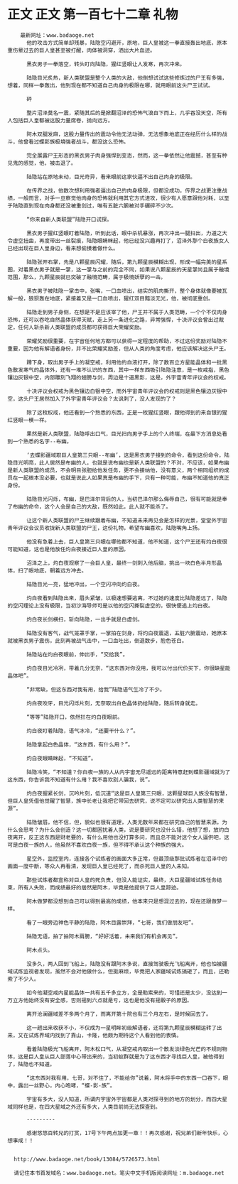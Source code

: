 # 正文 正文 第一百七十二章 礼物
        最新网址：www.badaoge.net
          他的攻击方式简单却残暴，陆隐空闪避开，原地，巨人皇被这一拳直接轰出地底，原本重伤晕过去的巨人皇甚至被打醒，肉体被洞穿，洒出大片血迹。
      
          黑衣男子一拳落空，转头盯向陆隐，猩红竖眼让人发寒，再次冲来。
      
          陆隐目光炙热，新人类联盟是整个人类的大敌，他倒想试试这些修炼过的尸王有多强，想着，同样一拳轰出，他到现在都不知道自己肉身的极限在哪，就用眼前这头尸王试试。
      
          砰
      
          整片沼泽莫名一震，紧随其后的是掀翻沼泽的恐怖气浪自下而上，几乎吞没天空，所有人包括巨人皇都被这股力量席卷，抛向远方。
      
          阿木双腿发麻，这股力量传出的震动令他无法动弹，无法想象地底正在经历什么样的战斗，他曾看过蝶影族极境强者战斗，都没这么恐怖。
      
          完全展露尸王形态的黑衣男子肉身强悍到变态，然而，这一拳依然让他震撼，甚至有种见鬼的感觉，他，被击退了。
      
          陆隐站在原地未动，目光奇异，看来眼前这家伙逼不出自己肉身的极限。
      
          在传界之战，他数次想利用强者逼出自己的肉身极限，但都没成功，传界之战更注重战绩，一般而言，对手一旦察觉他肉身的恐怖就利用其它方式进攻，很少有人愿意跟他对耗，以至于陆隐直到现在肉身都还没被重创过，唯有五脏六腑被对手碾碎不少次。
      
          “你来自新人类联盟”陆隐开口试探。
      
          黑衣男子猩红竖眼盯着陆隐，听到此话，眼中杀机暴涨，再次冲出一腿扫出，力道之大令虚空扭曲，再度带出一丝裂痕，陆隐眼睛眯起，他已经没兴趣再打了，沼泽外那个白夜族女人已经出现在巨人皇身边，看来想偷摸着做什么。
      
          陆隐张开右掌，先是八颗星辰闪耀，随后，第九颗星辰模糊出现，形成一幅完美的星系图，对着黑衣男子就是一掌，这一掌与之前的完全不同，如果说八颗星辰的天星掌尚且属于融境范围，那么，九颗星辰就已突破了融境范畴，属于极境妖孽的一击。
      
          黑衣男子被陆隐一掌击中，张嘴，一口血喷出，结实的肌肉撕开，整个身体就像要被瓦解一般，狼狈轰在地底，紧接着又是一口血喷出，猩红双目黯淡无光，他，被彻底重创。
      
          陆隐走到男子身侧，在想是不是应该宰了他，尸王并不属于人类范畴，一个个不仅肉身恐怖，还可以吞吃自然晶体获得天赋，走上另一条进化之路，异常强悍，十决评议会曾出过裁定，任何人斩杀新人类联盟的成员都可获得巨大荣耀奖励。
      
          荣耀奖励很重要，在宇宙任何地方都可以获得一定程度的帮助，不过这份奖励对陆隐不重要，因为他有解语者身份，并不比荣耀奖励差，但从人类的角度考虑，他应该解决这头尸王。
      
          蹲下身，取出男子手上的凝空戒，利用他的血液打开，除了数百立方星能晶体和一批黑色散发寒气的晶体外，还有一堆不认识的东西，其中一样东西吸引陆隐注意，是一枚戒指，黑色镶边灰银中空，内部雕刻飞翔的翅膀与剑，周边是十道黑影，这是，外宇宙青年评议会的权戒。
      
          十决评议会权戒为黑色镶边白银中空，而外宇宙青年评议会的权戒则是黑色镶边灰银中空，这头尸王居然加入了外宇宙青年评议会？太讽刺了，没人发现的了？
      
          除了这枚权戒，他还看到一个熟悉的东西，正是一枚猩红竖眼，跟他得到的来自银的猩红竖眼一模一样。
      
          果然是新人类联盟，陆隐呼出口气，目光扫向男子手上的个人终端，在最下方消息处看到一个熟悉的名字--布幽。
      
          ‘去蝶影疆域取巨人皇第三只眼--布幽’，这是黑衣男子接到的命令，看到这份命令，陆隐目光明亮，此人居然是布幽的人，也就是说布幽也是新人类联盟的？不对，不应该，如果布幽是新人类联盟的成员，不会明目张胆给他发任务，更不会接纳他，没有意义，两个相同组织的成员在一起根本没必要，也就是说此人如果真是布幽的手下，只有一种可能，布幽不知道他的真正身份。
      
          陆隐目光闪烁，布幽，是巴泽尔背后的人，当初巴泽尔那么侮辱自己，很有可能就是奉了布幽的命令，这个人会是自己的大敌，既然如此，此人就不能杀了。
      
          让这个新人类联盟的尸王继续跟着布幽，不知道未来再见会是怎样的光景，堂堂外宇宙青年评议会议员收拢新人类联盟的尸王，这份礼物，希望布幽喜欢，陆隐嘴角上扬。
      
          他没有急着上去，巨人皇第三只眼在哪他都不知道，他不知道，这个尸王还有灼白夜很可能知道，这也是他放任灼白夜接近巨人皇的原因。
      
          沼泽之上，灼白夜观察了一会巨人皇，最终一剑刺入他后脑，挑出一块白色半月形晶体，扫了眼地底，朝着远方冲去。
      
          陆隐目光一亮，猛地冲出，一个空闪冲向灼白夜。
      
          灼白夜看到陆隐出来，眉头紧皱，以极速想要逃离，不过她的速度比陆隐差远了，陆隐的空闪理论上没有极限，当初沙海导师可是以他的空闪撕裂虚空的，很快便追上灼白夜。
      
          灼白夜长剑横扫，斩向陆隐，一出手就是白虚剑。
      
          陆隐没有客气，战气笼罩手掌，一掌拍在剑身，将灼白夜震退，五脏六腑震动，她原本就被黑衣男子震伤，此刻再被战气击中，一口血吐出，倒退数步，脸色苍白。
      
          陆隐站在灼白夜眼前，伸出手，“交给我”。
      
          灼白夜目光冷冽，带着几分无奈，“这东西对你没用，我可以付出代价买下，你很缺星能晶体吧”。
      
          “非常缺，但这东西对我有用，给我”陆隐语气生冷了不少。
      
          灼白夜咬牙，目光闪烁片刻，无奈取出白色晶体扔给陆隐，随后转身就走。
      
          “等等”陆隐开口，依然拦在灼白夜眼前。
      
          灼白夜盯着陆隐，语气冰冷，“还要干什么？”。
      
          陆隐拿起白色晶体，“这东西，有什么用？”。
      
          灼白夜眼睛眯起，“不知道”。
      
          陆隐冷笑，“不知道？你白夜一族的人从内宇宙无尽遥远的距离特意赶到蝶影疆域就为了这东西，你告诉我不知道有什么用？我不喜欢别人骗我，说”。
      
          灼白夜握紧长剑，沉吟片刻，低沉道“这是巨人皇第三只眼，这颗星球巨人族没有智慧，但巨人皇凭借他觉醒了智慧，族中长老让我把它带回去研究，说不定可以研究出人类智慧的来源”。
      
          陆隐皱眉，他不信，但，貌似也很有道理，人类无数年来都在研究自己的智慧来源，为什么会思考？为什么会创造？这一切都困扰着人类，说是要研究也没什么错，他想了想，放灼白夜离开，反正这东西是财老要的，有什么用他也没打算多问，而且总不能对这个女人逼供吧，这可是白夜一族的人，他虽然不喜欢白夜一族，但不得不承认这个种族的强大。
      
          星空外，监控室内，连接各个试炼者的画面大多正常，但最顶级那批试炼者在沼泽中的画面一度中断，等众人再看清，发现巨人皇已经死了，而杀死巨人皇的人未知。
      
          那些试炼者都宣称对巨人皇的死负责，但没人能证实，最终，大巨星疆域试炼任务结束，所有人失败，而成绩最好的居然是阿木，毕竟是他提供了巨人皇踪迹。
      
          阿木做梦都没想到自己可以得到最高的成绩，他本来只是想混过去的，现在还跟做梦一样。
      
          看了一眼旁边神色平静的陆隐，阿木目露崇拜，“七哥，我们做朋友吧”。
      
          陆隐无语，拍了拍阿木肩膀，“好好活着，未来我们有机会再见”。
      
          阿木点头。
      
          没多久，两人回到飞船上，陆隐没有跟阿木多说，直接驾驶极光飞船离开，他也怕被疆域试炼监视者发现，虽然不会对他做什么，但挺麻烦，毕竟把人家疆域试炼搞砸了，而且，还勒索了不少人。
      
          如今他凝空戒内星能晶体一共有五千多立方，全是勒索来的，可惜还是太少，没达到一万立方他始终没有安全感，否则摇到六点就是亏，这也是他没有摇骰子的原因。
      
          离开沧澜疆域差不多两个月了，而离开第十院也有三个月左右，是时候回去了。
      
          这一趟出来收获不小，不仅成为一星明眸初级解语者，还将第九颗星辰模糊运转了出来，又在试炼界域内找到了靠山，卡隆，他颇为期待这个人看到他的表情。
      
          看着陆隐极光飞船离开，阿木松口气，从凝空戒内取出一个散发淡绿色光芒的不规则物体，这是巨人皇从巨人部落中心带出来的，当初蚁群就是为了这东西才寻找巨人皇，被他得到了，陆隐也不知道。
      
          “这东西对我有用，七哥，对不住了，不能给你”说着，阿木将手中的东西一口吞下，眼中，露出一丝野心，内心咆哮，“蝶-影-族”。
      
          宇宙有多大，没人知道，所谓内宇宙外宇宙都是人类对探寻到的地方的划分，而四大星域同样也是，在四大星域之外还有多大，人类目前尚无法探查到。
      
          ---------
      
          感谢悠悠百转兄的打赏，17号下午两点加更一章！！再次感谢，祝兄弟们新年快乐，心想事成！！
      
      
      http://www.badaoge.net/book/13084/5726573.html
      
      请记住本书首发域名：www.badaoge.net。笔尖中文手机版阅读网址：m.badaoge.net